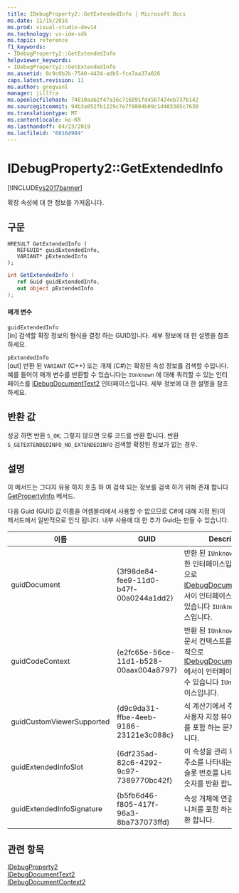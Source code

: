 ```yaml
---
title: IDebugProperty2::GetExtendedInfo | Microsoft Docs
ms.date: 11/15/2016
ms.prod: visual-studio-dev14
ms.technology: vs-ide-sdk
ms.topic: reference
f1_keywords:
- IDebugProperty2::GetExtendedInfo
helpviewer_keywords:
- IDebugProperty2::GetExtendedInfo
ms.assetid: 0c9c0b2b-7540-4424-adb5-fce7aa37a026
caps.latest.revision: 11
ms.author: gregvanl
manager: jillfra
ms.openlocfilehash: 74810aab2f47a36c716891fd45b7424eb737b142
ms.sourcegitcommit: 94b3a052fb1229c7e7f8804b09c1d403385c7630
ms.translationtype: MT
ms.contentlocale: ko-KR
ms.lasthandoff: 04/23/2019
ms.locfileid: "68164984"
---
```

# <a name="idebugproperty2getextendedinfo"></a>IDebugProperty2::GetExtendedInfo
[!INCLUDE[vs2017banner](../../../includes/vs2017banner.md)]

확장 속성에 대 한 정보를 가져옵니다.  
  
## <a name="syntax"></a>구문  
  
```cpp#  
HRESULT GetExtendedInfo (   
   REFGUID* guidExtendedInfo,  
   VARIANT* pExtendedInfo  
);  
```  
  
```csharp  
int GetExtendedInfo (   
   ref Guid guidExtendedInfo,  
   out object pExtendedInfo  
);  
```  
  
#### <a name="parameters"></a>매개 변수  
 `guidExtendedInfo`  
 [in] 검색할 확장 정보의 형식을 결정 하는 GUID입니다. 세부 정보에 대 한 설명을 참조 하세요.  
  
 `pExtendedInfo`  
 [out] 반환 된 `VARIANT` (C++) 또는 개체 (C#)는 확장된 속성 정보를 검색할 수입니다. 예를 들어이 매개 변수를 반환할 수 있습니다는 `IUnknown` 에 대해 쿼리할 수 있는 인터페이스를 [IDebugDocumentText2](../../../extensibility/debugger/reference/idebugdocumenttext2.md) 인터페이스입니다. 세부 정보에 대 한 설명을 참조 하세요.  
  
## <a name="return-value"></a>반환 값  
 성공 하면 반환 `S_OK`; 그렇지 않으면 오류 코드를 반환 합니다. 반환 `S_GETEXTENDEDINFO_NO_EXTENDEDINFO` 검색할 확장된 정보가 없는 경우.  
  
## <a name="remarks"></a>설명  
 이 메서드는 그다지 유용 하지 호출 하 여 검색 되는 정보를 검색 하기 위해 존재 합니다 [GetPropertyInfo](../../../extensibility/debugger/reference/idebugproperty2-getpropertyinfo.md) 메서드.  
  
 다음 Guid (GUID 값 이름을 어셈블리에서 사용할 수 없으므로 C#에 대해 지정 된)이 메서드에서 일반적으로 인식 됩니다. 내부 사용에 대 한 추가 Guid는 만들 수 있습니다.  
  
|이름|GUID|Description|  
|----------|----------|-----------------|  
|guidDocument|{3f98de84-fee9-11d0-b47f-00a0244a1dd2}|반환 된 `IUnknown` 문서에 대 한 인터페이스입니다. 일반적으로 [IDebugDocumentText2](../../../extensibility/debugger/reference/idebugdocumenttext2.md) 에서이 인터페이스를 가져올 수 있습니다 `IUnknown` 인터페이스입니다.|  
|guidCodeContext|{e2fc65e-56ce-11d1-b528-00aax004a8797}|반환 된 `IUnknown` 인터페이스 문서 컨텍스트를 합니다. 일반적으로 [IDebugDocumentContext2](../../../extensibility/debugger/reference/idebugdocumentcontext2.md) 에서이 인터페이스를 가져올 수 있습니다 `IUnknown` 인터페이스입니다.|  
|guidCustomViewerSupported|{d9c9da31-ffbe-4eeb-9186-23121e3c088c}|식 계산기에서 주로 구현 되는 사용자 지정 뷰어를의 CLSID를 포함 하는 문자열을 반환 합니다.|  
|guidExtendedInfoSlot|{6df235ad-82c6-4292-9c97-7389770bc42f}|이 속성을 관리 되는 코드 로컬 주소를 나타내는 경우 원하는 슬롯 번호를 나타내는 32 비트 숫자를 반환 합니다.|  
|guidExtendedInfoSignature|{b5fb6d46-f805-417f-96a3-8ba737073ffd}|속성 개체에 연결 된 변수 시그니처를 포함 하는 문자열을 반환 합니다.|  
  
## <a name="see-also"></a>관련 항목  
 [IDebugProperty2](../../../extensibility/debugger/reference/idebugproperty2.md)   
 [IDebugDocumentText2](../../../extensibility/debugger/reference/idebugdocumenttext2.md)   
 [IDebugDocumentContext2](../../../extensibility/debugger/reference/idebugdocumentcontext2.md)
